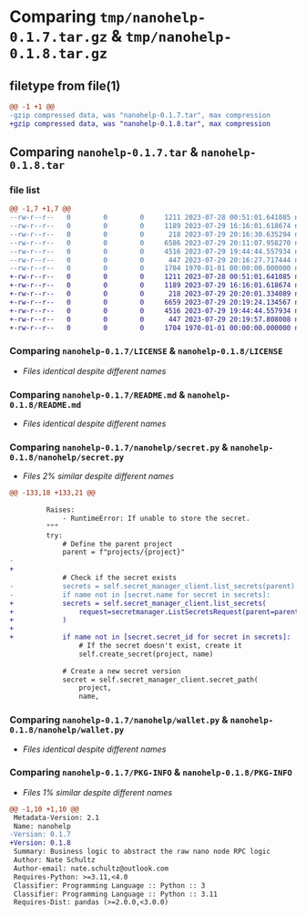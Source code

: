 # Comparing `tmp/nanohelp-0.1.7.tar.gz` & `tmp/nanohelp-0.1.8.tar.gz`

## filetype from file(1)

```diff
@@ -1 +1 @@
-gzip compressed data, was "nanohelp-0.1.7.tar", max compression
+gzip compressed data, was "nanohelp-0.1.8.tar", max compression
```

## Comparing `nanohelp-0.1.7.tar` & `nanohelp-0.1.8.tar`

### file list

```diff
@@ -1,7 +1,7 @@
--rw-r--r--   0        0        0     1211 2023-07-28 00:51:01.641085 nanohelp-0.1.7/LICENSE
--rw-r--r--   0        0        0     1189 2023-07-29 16:16:01.618674 nanohelp-0.1.7/README.md
--rw-r--r--   0        0        0      218 2023-07-29 20:16:30.635294 nanohelp-0.1.7/nanohelp/__init__.py
--rw-r--r--   0        0        0     6586 2023-07-29 20:11:07.958270 nanohelp-0.1.7/nanohelp/secret.py
--rw-r--r--   0        0        0     4516 2023-07-29 19:44:44.557934 nanohelp-0.1.7/nanohelp/wallet.py
--rw-r--r--   0        0        0      447 2023-07-29 20:16:27.717444 nanohelp-0.1.7/pyproject.toml
--rw-r--r--   0        0        0     1704 1970-01-01 00:00:00.000000 nanohelp-0.1.7/PKG-INFO
+-rw-r--r--   0        0        0     1211 2023-07-28 00:51:01.641085 nanohelp-0.1.8/LICENSE
+-rw-r--r--   0        0        0     1189 2023-07-29 16:16:01.618674 nanohelp-0.1.8/README.md
+-rw-r--r--   0        0        0      218 2023-07-29 20:20:01.334089 nanohelp-0.1.8/nanohelp/__init__.py
+-rw-r--r--   0        0        0     6659 2023-07-29 20:19:24.134567 nanohelp-0.1.8/nanohelp/secret.py
+-rw-r--r--   0        0        0     4516 2023-07-29 19:44:44.557934 nanohelp-0.1.8/nanohelp/wallet.py
+-rw-r--r--   0        0        0      447 2023-07-29 20:19:57.808008 nanohelp-0.1.8/pyproject.toml
+-rw-r--r--   0        0        0     1704 1970-01-01 00:00:00.000000 nanohelp-0.1.8/PKG-INFO
```

### Comparing `nanohelp-0.1.7/LICENSE` & `nanohelp-0.1.8/LICENSE`

 * *Files identical despite different names*

### Comparing `nanohelp-0.1.7/README.md` & `nanohelp-0.1.8/README.md`

 * *Files identical despite different names*

### Comparing `nanohelp-0.1.7/nanohelp/secret.py` & `nanohelp-0.1.8/nanohelp/secret.py`

 * *Files 2% similar despite different names*

```diff
@@ -133,18 +133,21 @@
 
         Raises:
             - RuntimeError: If unable to store the secret.
         """
         try:
             # Define the parent project
             parent = f"projects/{project}"
-            
+
             # Check if the secret exists
-            secrets = self.secret_manager_client.list_secrets(parent)
-            if name not in [secret.name for secret in secrets]:
+            secrets = self.secret_manager_client.list_secrets(
+                request=secretmanager.ListSecretsRequest(parent=parent)
+            )
+
+            if name not in [secret.secret_id for secret in secrets]:
                 # If the secret doesn't exist, create it
                 self.create_secret(project, name)
 
             # Create a new secret version
             secret = self.secret_manager_client.secret_path(
                 project,
                 name,
```

### Comparing `nanohelp-0.1.7/nanohelp/wallet.py` & `nanohelp-0.1.8/nanohelp/wallet.py`

 * *Files identical despite different names*

### Comparing `nanohelp-0.1.7/PKG-INFO` & `nanohelp-0.1.8/PKG-INFO`

 * *Files 1% similar despite different names*

```diff
@@ -1,10 +1,10 @@
 Metadata-Version: 2.1
 Name: nanohelp
-Version: 0.1.7
+Version: 0.1.8
 Summary: Business logic to abstract the raw nano node RPC logic
 Author: Nate Schultz
 Author-email: nate.schultz@outlook.com
 Requires-Python: >=3.11,<4.0
 Classifier: Programming Language :: Python :: 3
 Classifier: Programming Language :: Python :: 3.11
 Requires-Dist: pandas (>=2.0.0,<3.0.0)
```


